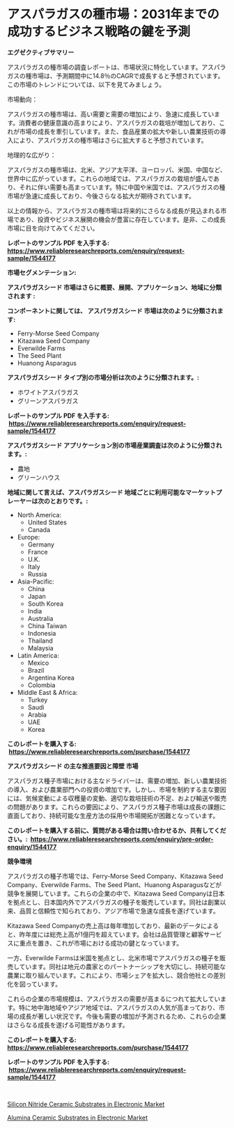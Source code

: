 <p><h1>アスパラガスの種市場：2031年までの成功するビジネス戦略の鍵を予測</h1></p><p><strong>エグゼクティブサマリー</strong></p>
<p><p>アスパラガスの種市場の調査レポートは、市場状況に特化しています。アスパラガスの種市場は、予測期間中に14.8％のCAGRで成長すると予想されています。この市場のトレンドについては、以下を見てみましょう。</p><p>市場動向：</p><p>アスパラガスの種市場は、高い需要と需要の増加により、急速に成長しています。消費者の健康意識の高まりにより、アスパラガスの栽培が増加しており、これが市場の成長を牽引しています。また、食品産業の拡大や新しい農業技術の導入により、アスパラガスの種市場はさらに拡大すると予想されています。</p><p>地理的な広がり：</p><p>アスパラガスの種市場は、北米、アジア太平洋、ヨーロッパ、米国、中国など、世界中に広がっています。これらの地域では、アスパラガスの栽培が盛んであり、それに伴い需要も高まっています。特に中国や米国では、アスパラガスの種市場が急速に成長しており、今後さらなる拡大が期待されています。</p><p>以上の情報から、アスパラガスの種市場は将来的にさらなる成長が見込まれる市場であり、投資やビジネス展開の機会が豊富に存在しています。是非、この成長市場に目を向けてみてください。</p></p>
<p><strong>レポートのサンプル PDF を入手する: <a href="https://www.reliableresearchreports.com/enquiry/request-sample/1544177">https://www.reliableresearchreports.com/enquiry/request-sample/1544177</a></strong></p>
<p><strong>市場セグメンテーション:</strong></p>
<p><strong> アスパラガスシード 市場はさらに概要、展開、アプリケーション、地域に分類されます :</strong></p>
<p><strong>コンポーネントに関しては、 アスパラガスシード 市場は次のように分類されます: &nbsp;</strong></p>
<p><ul><li>Ferry-Morse Seed Company</li><li>Kitazawa Seed Company</li><li>Everwilde Farms</li><li>The Seed Plant</li><li>Huanong Asparagus</li></ul></p>
<p><strong> アスパラガスシード タイプ別の市場分析は次のように分類されます。:</strong></p>
<p><ul><li>ホワイトアスパラガス</li><li>グリーンアスパラガス</li></ul></p>
<p><strong>レポートのサンプル PDF を入手する: &nbsp;<a href="https://www.reliableresearchreports.com/enquiry/request-sample/1544177">https://www.reliableresearchreports.com/enquiry/request-sample/1544177</a></strong></p>
<p><strong> アスパラガスシード アプリケーション別の市場産業調査は次のように分類されます。:</strong></p>
<p><ul><li>農地</li><li>グリーンハウス</li></ul></p>
<p><strong>地域に関して言えば、アスパラガスシード 地域ごとに利用可能なマーケットプレーヤーは次のとおりです。:</strong></p>
<p><ul>
    <li>
        North America:
        <ul>
            <li>United States</li>
            <li>Canada</li>
        </ul>
    </li>
    <li>
        Europe:
        <ul>
            <li>Germany</li>
            <li>France</li>
            <li>U.K.</li>
            <li>Italy</li>
            <li>Russia</li>
        </ul>
    </li>
    <li>
        Asia-Pacific:
        <ul>
            <li>China</li>
            <li>Japan</li>
            <li>South Korea</li>
            <li>India</li>
            <li>Australia</li>
            <li>China Taiwan</li>
            <li>Indonesia</li>
            <li>Thailand</li>
            <li>Malaysia</li>
        </ul>
    </li>
    <li>
        Latin America:
        <ul>
            <li>Mexico</li>
            <li>Brazil</li>
            <li>Argentina Korea</li>
            <li>Colombia</li>
        </ul>
    </li>
    <li>
        Middle East & Africa:
        <ul>
            <li>Turkey</li>
            <li>Saudi</li>
            <li>Arabia</li>
            <li>UAE</li>
            <li>Korea</li>
        </ul>
    </li>
    </ul></p>
<p><strong>このレポートを購入する: &nbsp;<a href="https://www.reliableresearchreports.com/purchase/1544177">https://www.reliableresearchreports.com/purchase/1544177</a></strong></p>
<p><strong>アスパラガスシード の主な推進要因と障壁 市場</strong></p>
<p><p>アスパラガス種子市場における主なドライバーは、需要の増加、新しい農業技術の導入、および農業部門への投資の増加です。しかし、市場を制約する主な要因には、気候変動による収穫量の変動、適切な栽培技術の不足、および輸送や販売の問題があります。これらの要因により、アスパラガス種子市場は成長の課題に直面しており、持続可能な生産方法の採用や市場開拓が困難となっています。</p></p>
<p><strong>このレポートを購入する前に、質問がある場合は問い合わせるか、共有してください。:&nbsp; <a href="https://www.reliableresearchreports.com/enquiry/pre-order-enquiry/1544177">https://www.reliableresearchreports.com/enquiry/pre-order-enquiry/1544177</a></strong></p>
<p><strong>競争環境</strong></p>
<p><p>アスパラガスの種子市場では、Ferry-Morse Seed Company、Kitazawa Seed Company、Everwilde Farms、The Seed Plant、Huanong Asparagusなどが競争を展開しています。これらの企業の中で、Kitazawa Seed Companyは日本を拠点とし、日本国内外でアスパラガスの種子を販売しています。同社は創業以来、品質と信頼性で知られており、アジア市場で急速な成長を遂げています。</p><p>Kitazawa Seed Companyの売上高は毎年増加しており、最新のデータによると、昨年度には総売上高が1億円を超えています。会社は品質管理と顧客サービスに重点を置き、これが市場における成功の鍵となっています。</p><p>一方、Everwilde Farmsは米国を拠点とし、北米市場でアスパラガスの種子を販売しています。同社は地元の農家とのパートナーシップを大切にし、持続可能な農業に取り組んでいます。これにより、市場シェアを拡大し、競合他社との差別化を図っています。</p><p>これらの企業の市場規模は、アスパラガスの需要が高まるにつれて拡大しています。特に地中海地域やアジア地域では、アスパラガスの人気が高まっており、市場の成長が著しい状況です。今後も需要の増加が予測されるため、これらの企業はさらなる成長を遂げる可能性があります。</p></p>
<p><strong>このレポートを購入する: &nbsp; <a href="https://www.reliableresearchreports.com/purchase/1544177">https://www.reliableresearchreports.com/purchase/1544177</a></strong></p>
<p><strong>レポートのサンプル PDF を入手する: &nbsp;<a href="https://www.reliableresearchreports.com/enquiry/request-sample/1544177">https://www.reliableresearchreports.com/enquiry/request-sample/1544177</a></strong><strong></strong></p>
<p>&nbsp;</p>
<p><p><a href="https://github.com/pgtimber/Market-Research-Report-List-2/blob/main/silicon-nitride-ceramic-substrates-in-electronic-market.md">Silicon Nitride Ceramic Substrates in Electronic Market</a></p><p><a href="https://github.com/lataunyatinikmelvin59ilbd0dv/Market-Research-Report-List-1/blob/main/alumina-ceramic-substrates-in-electronic-market.md">Alumina Ceramic Substrates in Electronic Market</a></p></p>